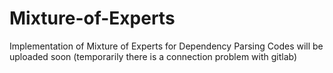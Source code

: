# Mixture-of-Experts
Implementation of Mixture of Experts for Dependency Parsing
Codes will be uploaded soon (temporarily there is a connection problem with gitlab)
